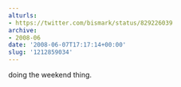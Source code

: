 ```yaml
---
alturls:
- https://twitter.com/bismark/status/829226039
archive:
- 2008-06
date: '2008-06-07T17:17:14+00:00'
slug: '1212859034'
---
```


doing the weekend thing.

